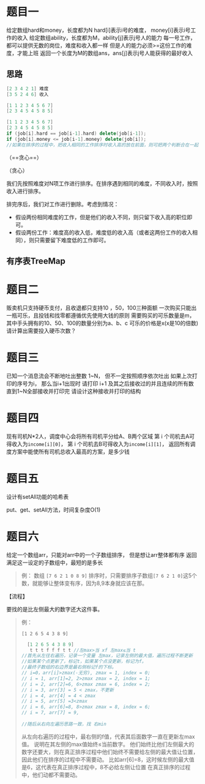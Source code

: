 # 题目一

给定数组hard和money，长度都为N
hard[i]表示i号的难度， money[i]表示i号工作的收入
给定数组ability，长度都为M，ability[j]表示j号人的能力
每一号工作，都可以提供无数的岗位，难度和收入都一样
但是人的能力必须>=这份工作的难度，才能上班
返回一个长度为M的数组ans，ans[j]表示j号人能获得的最好收入



## 思路

```cpp
[2 3 4 2 1] 难度
[3 5 2 4 6] 收入

[1 1 2 3 4 5 6 7]
[2 3 4 5 4 5 8 5]

[1 1 2 3 4 5 6 7]
[2 3 4 5 4 5 8 5]
if (job[i].hard == job[i-1].hard) delete(job[i-1]);
if (job[i].money <= job[i-1].money) delete(job[i]);
//如果在排序的过程中，把收入相同的工作排序时收入高的放在前面，则可把两个判断合在一起
```

（==贪心==）

（贪心）

我们先按照难度对N项工作进行排序。在排序遇到相同的难度，不同收入时，按照收入进行排序。

排完序后，我们对工作进行删除。考虑到情况：

* 假设两份相同难度的工作，但是他们的收入不同，则只留下收入高的职位即可。
* 假设两份工作：难度高的收入低，难度低的收入高（或者这两份工作的收入相同），则只需要留下难度低的工作即可。





## 有序表TreeMap







# 题目二

贩卖机只支持硬币支付，且收退都只支持10 ，50，100三种面额
一次购买只能出一瓶可乐，且投钱和找零都遵循优先使用大钱的原则
需要购买的可乐数量是m，
其中手头拥有的10、50、100的数量分别为a、b、c
可乐的价格是x(x是10的倍数)
请计算出需要投入硬币次数？







# 题目三

已知一个消息流会不断地吐出整数 1~N，
但不一定按照顺序依次吐出
如果上次打印的序号为i， 那么当i+1出现时
请打印 i+1 及其之后接收过的并且连续的所有数
直到1~N全部接收并打印完
请设计这种接收并打印的结构







# 题目四

现有司机N*2人，调度中心会将所有司机平分给A、B两个区域
第 i 个司机去A可得收入为`income[i][0]`，
第 i 个司机去B可得收入为`income[i][1]`，
返回所有调度方案中能使所有司机总收入最高的方案，是多少钱







# 题目五

设计有setAll功能的哈希表

put、get、setAll方法，时间复杂度O(1)







# 题目六

给定一个数组arr，只能对arr中的一个子数组排序，
但是想让arr整体都有序
返回满足这一设定的子数组中，最短的是多长

> 例：
> 数组 `[7 6 2 1 0 8 9]` 排序时，只需要排序子数组`[7 6 2 1 0]`这5个数，就能够让整体变有序，因为8,9本身就应该在那。



【流程】

要找的是比左侧最大的数字还大这件事。

> 例：
>
> `[1 2 6 5 4 3 8 9]`
>
> ```cpp
> 	[1 2 6 5 4 3 8 9]
> 	 t t t f f f t t //左max>当 xf 左max≤当 t
> //首先从左往右遍历，记录一个变量 左max，记录左侧的最大值，遍历过程不断更新
> //如果某个点更新了，标记t，如果某个点没更新，标记为f。
> //最终子数组的右边界是最右侧标记f的下标。
> // i=0，arr[i]>zmax(-无穷), zmax = 1, index = 0;
> // i = 1, arr[1]=2, 2>zmax zmax = 2, index = 1;
> // i = 2, arr[2]=6, 6>zmax zmax = 6, index = 2;
> // i = 3, arr[3] = 5 < zmax，不更新
> // i = 4, arr[4] = 4 < zmax
> // i = 5, arr[5] =3<zmax
> // i = 6, arr[6]=8, 8>zmax zmax = 8, index = 6;
> // i = 7, arr[7] = 9, 
>          
> //随后从右向左遍历思路一致，找 右min
> ```
>
> 从左向右遍历的过程中，最右侧的f值，代表其后面数字一直在更新左max值。
> 说明在其左侧的max值始终≤当前数字。
> 他们始终比他们左侧最大的数字还要大，则在真正排序过程中他们始终不需要给左侧的最大值让位置，因此他们在排序的过程中不需要动。
> 比如arr[6]=8，这时候左侧的最大值是6，这代表在真正排序过程中，8不必给左侧让位置
> 在真正排序的过程中，他们动都不需要动。



